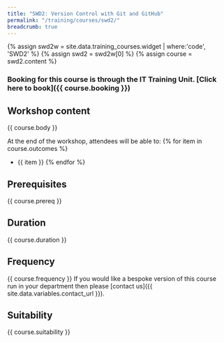 ```yaml
---
title: "SWD2: Version Control with Git and GitHub"
permalink: "/training/courses/swd2/"
breadcrumb: true
---
```


{% assign swd2w = site.data.training_courses.widget | where:'code', 'SWD2' %}
{% assign swd2 = swd2w[0] %}
{% assign course = swd2.content %}

### Booking for this course is through the IT Training Unit. [Click here to book]({{ course.booking }})

## Workshop content
{{ course.body }}

At the end of the workshop, attendees will be able to:
{% for item in course.outcomes %}
  - {{ item }}
{% endfor %}

## Prerequisites
{{ course.prereq }}

## Duration
{{ course.duration }}

## Frequency
{{ course.frequency }}
If you would like a bespoke version of this course run in your department then please [contact us]({{ site.data.variables.contact_url }}).

## Suitability
{{ course.suitability }}

